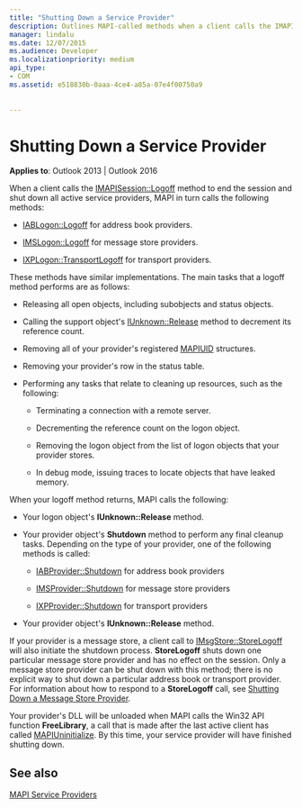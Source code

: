 ```yaml
---
title: "Shutting Down a Service Provider"
description: Outlines MAPI-called methods when a client calls the IMAPISession::Logoff method to end the session and shut down all active service providers. 
manager: lindalu
ms.date: 12/07/2015
ms.audience: Developer
ms.localizationpriority: medium
api_type:
- COM
ms.assetid: e518830b-0aaa-4ce4-a85a-07e4f00750a9
 
 
---
```


# Shutting Down a Service Provider

 
  
**Applies to**: Outlook 2013 | Outlook 2016 
  
When a client calls the [IMAPISession::Logoff](imapisession-logoff.md) method to end the session and shut down all active service providers, MAPI in turn calls the following methods: 
  
- [IABLogon::Logoff](iablogon-logoff.md) for address book providers. 
    
- [IMSLogon::Logoff](imslogon-logoff.md) for message store providers. 
    
- [IXPLogon::TransportLogoff](ixplogon-transportlogoff.md) for transport providers. 
    
These methods have similar implementations. The main tasks that a logoff method performs are as follows:
  
- Releasing all open objects, including subobjects and status objects.
    
- Calling the support object's [IUnknown::Release](https://msdn.microsoft.com/library/4b494c6f-f0ee-4c35-ae45-ed956f40dc7a%28Office.15%29.aspx) method to decrement its reference count. 
    
- Removing all of your provider's registered [MAPIUID](mapiuid.md) structures. 
    
- Removing your provider's row in the status table.
    
- Performing any tasks that relate to cleaning up resources, such as the following:
    
  - Terminating a connection with a remote server.
    
  - Decrementing the reference count on the logon object.
    
  - Removing the logon object from the list of logon objects that your provider stores.
    
  - In debug mode, issuing traces to locate objects that have leaked memory.
    
When your logoff method returns, MAPI calls the following:
  
- Your logon object's **IUnknown::Release** method. 
    
- Your provider object's **Shutdown** method to perform any final cleanup tasks. Depending on the type of your provider, one of the following methods is called: 
    
  - [IABProvider::Shutdown](iabprovider-shutdown.md) for address book providers 
    
  - [IMSProvider::Shutdown](imsprovider-shutdown.md) for message store providers 
    
  - [IXPProvider::Shutdown](ixpprovider-shutdown.md) for transport providers 
    
- Your provider object's **IUnknown::Release** method. 
    
If your provider is a message store, a client call to [IMsgStore::StoreLogoff](imsgstore-storelogoff.md) will also initiate the shutdown process. **StoreLogoff** shuts down one particular message store provider and has no effect on the session. Only a message store provider can be shut down with this method; there is no explicit way to shut down a particular address book or transport provider. For information about how to respond to a **StoreLogoff** call, see [Shutting Down a Message Store Provider](shutting-down-a-message-store-provider.md).
  
Your provider's DLL will be unloaded when MAPI calls the Win32 API function **FreeLibrary**, a call that is made after the last active client has called [MAPIUninitialize](mapiuninitialize.md). By this time, your service provider will have finished shutting down. 
  
## See also



[MAPI Service Providers](mapi-service-providers.md)

